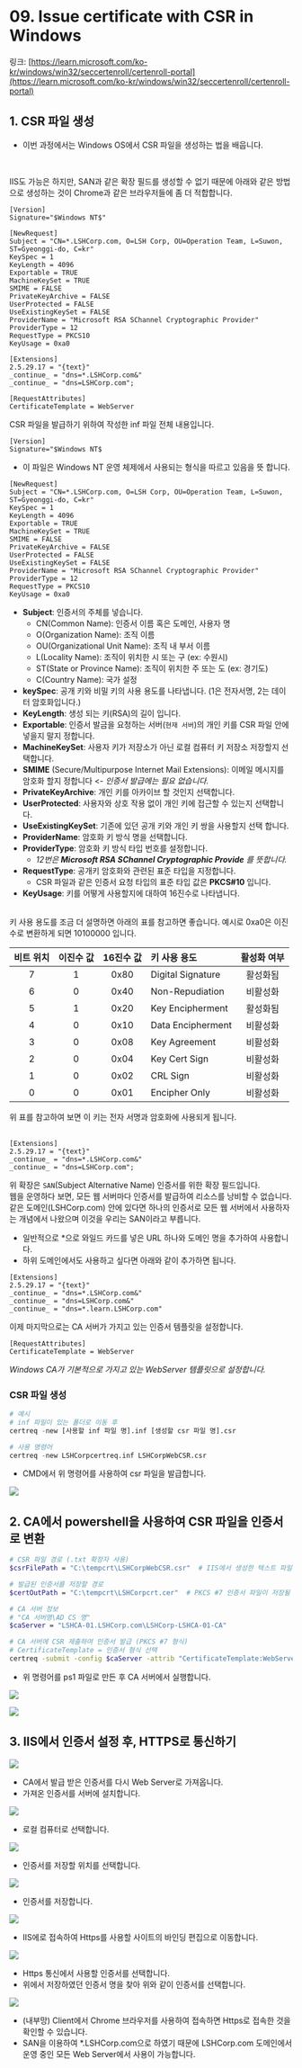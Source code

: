 # 09. Issue certificate with CSR in Windows



링크: [https://learn.microsoft.com/ko-kr/windows/win32/seccertenroll/certenroll-portal](https://learn.microsoft.com/ko-kr/windows/win32/seccertenroll/certenroll-portal)


## 1. CSR 파일 생성
* 이번 과정에서는 Windows OS에서 CSR 파일을 생성하는 법을 배웁니다.  
</br>

IIS도 가능은 하지만, SAN과 같은 확장 필드를 생성할 수 없기 때문에 아래와 같은 방법으로 생성하는 것이 Chrome과 같은 브라우저들에 좀 더 적합합니다.

```
[Version]
Signature="$Windows NT$"

[NewRequest]
Subject = "CN=*.LSHCorp.com, O=LSH Corp, OU=Operation Team, L=Suwon, ST=Gyeonggi-do, C=kr"
KeySpec = 1
KeyLength = 4096
Exportable = TRUE
MachineKeySet = TRUE
SMIME = FALSE
PrivateKeyArchive = FALSE
UserProtected = FALSE
UseExistingKeySet = FALSE
ProviderName = "Microsoft RSA SChannel Cryptographic Provider"
ProviderType = 12
RequestType = PKCS10
KeyUsage = 0xa0

[Extensions]
2.5.29.17 = "{text}"
_continue_ = "dns=*.LSHCorp.com&"
_continue_ = "dns=LSHCorp.com";

[RequestAttributes]
CertificateTemplate = WebServer
```
CSR 파일을 발급하기 위하여 작성한 inf 파일 전체 내용입니다.

```
[Version]
Signature="$Windows NT$
```
* 이 파일은 Windows NT 운영 체제에서 사용되는 형식을 따르고 있음을 뜻 합니다.

```
[NewRequest]
Subject = "CN=*.LSHCorp.com, O=LSH Corp, OU=Operation Team, L=Suwon, ST=Gyeonggi-do, C=kr"
KeySpec = 1
KeyLength = 4096
Exportable = TRUE
MachineKeySet = TRUE
SMIME = FALSE
PrivateKeyArchive = FALSE
UserProtected = FALSE
UseExistingKeySet = FALSE
ProviderName = "Microsoft RSA SChannel Cryptographic Provider"
ProviderType = 12
RequestType = PKCS10
KeyUsage = 0xa0
```

* __Subject__: 인증서의 주체를 넣습니다.
    * CN(Common Name): 인증서 이름 혹은 도메인, 사용자 명
    * O(Organization Name): 조직 이름
    * OU(Organizational Unit Name): 조직 내 부서 이름
    * L(Locality Name): 조직이 위치한 시 또는 구 (ex: 수원시)
    * ST(State or Province Name): 조직이 위치한 주 또는 도 (ex: 경기도)
    * C(Country Name): 국가 설정
* __keySpec__: 공개 키와 비밀 키의 사용 용도를 나타냅니다. (1은 전자서명, 2는 데이터 암호화입니다.)
* __KeyLength__: 생성 되는 키(RSA)의 길이 입니다.
* __Exportable__: 인증서 발금을 요청하는 서버(`현재 서버`)의 개인 키를 CSR 파일 안에 넣을지 말지 정합니다.
* __MachineKeySet__: 사용자 키가 저장소가 아닌 로컬 컴퓨터 키 저장소 저장할지 선택합니다.
* __SMIME__ (Secure/Multipurpose Internet Mail Extensions): 이메일 메시지를 암호화 할지 정합니다 <- _인증서 발급에는 필요 없습니다._
* __PrivateKeyArchive__: 개인 키를 아카이브 할 것인지 선택합니다.
* __UserProtected__: 사용자와 상호 작용 없이 개인 키에 접근할 수 있는지 선택합니다.
* __UseExistingKeySet__: 기존에 있던 공개 키와 개인 키 쌍을 사용할지 선택 합니다.
* __ProviderName__: 암호화 키 방식 명을 선택합니다.
* __ProviderType__: 암호화 키 방식 타입 번호를 설정합니다.
    * _12번은 __Microsoft RSA SChannel Cryptographic Provide__ 를 뜻합니다._
* __RequestType__: 공개키 암호화와 관련된 표준 타입을 지정합니다.
    * CSR 파일과 같은 인증서 요청 타입의 표준 타입 값은 __PKCS#10__ 입니다.
* __KeyUsage__: 키를 어떻게 사용할지에 대하여 16진수로 나타냅니다.  
</br>
키 사용 용도를 조금 더 설명하면 아래의 표를 참고하면 좋습니다.  
예시로 0xa0은 이진 수로 변환하게 되면 10100000 입니다.

| 비트 위치 | 이진수 값 | 16진수 값 | 키 사용 용도         | 활성화 여부 |
|:---:|:---:|:---:|:---|:---:|
| 7         | 1          | 0x80      | Digital Signature     | 활성화됨    |
| 6         | 0          | 0x40      | Non-Repudiation       | 비활성화    |
| 5         | 1          | 0x20      | Key Encipherment      | 활성화됨    |
| 4         | 0          | 0x10      | Data Encipherment     | 비활성화    |
| 3         | 0          | 0x08      | Key Agreement         | 비활성화    |
| 2         | 0          | 0x04      | Key Cert Sign         | 비활성화    |
| 1         | 0          | 0x02      | CRL Sign              | 비활성화    |
| 0         | 0          | 0x01      | Encipher Only         | 비활성화    |

위 표를 참고하여 보면 이 키는 전자 서명과 암호화에 사용되게 됩니다.  
</br>

```
[Extensions]
2.5.29.17 = "{text}"
_continue_ = "dns=*.LSHCorp.com&"
_continue_ = "dns=LSHCorp.com";
```

위 확장은 `SAN`(Subject Alternative Name) 인증서를 위한 확장 필드입니다.  
웹을 운영하다 보면, 모든 웹 서버마다 인증서를 발급하여 리소스를 낭비할 수 없습니다.  
같은 도메인(LSHCorp.com) 안에 있다면 하나의 인증서로 모든 웹 서버에서 사용하자는 개념에서 나왔으며 이것을 우리는 SAN이라고 부릅니다.
* 일반적으로 *으로 와일드 카드를 넣은 URL 하나와 도메인 명을 추가하여 사용합니다.
* 하위 도메인에서도 사용하고 싶다면 아래와 같이 추가하면 됩니다.

```
[Extensions]
2.5.29.17 = "{text}"
_continue_ = "dns=*.LSHCorp.com&"
_continue_ = "dns=LSHCorp.com&"
_continue_ = "dns=*.learn.LSHCorp.com"
```

이제 마지막으로는 CA 서버가 가지고 있는 인증서 템플릿을 설정합니다.

```
[RequestAttributes]
CertificateTemplate = WebServer
```
_Windows CA가 기본적으로 가지고 있는 WebServer 템플릿으로 설정합니다._

### CSR 파일 생성

```py
# 예시
# inf 파일이 있는 폴더로 이동 후
certreq -new [사용할 inf 파일 명].inf [생성할 csr 파일 명].csr

# 사용 명령어
certreq -new LSHCorpcertreq.inf LSHCorpWebCSR.csr
```
* CMD에서 위 명령어를 사용하여 csr 파일을 발급합니다.

![](./MD_Images/09_01001.jpg)

## 2. CA에서 powershell을 사용하여 CSR 파일을 인증서로 변환

```bash
# CSR 파일 경로 (.txt 확장자 사용)
$csrFilePath = "C:\tempcrt\LSHCorpWebCSR.csr"  # IIS에서 생성한 텍스트 파일 경로

# 발급된 인증서를 저장할 경로
$certOutPath = "C:\tempcrt\LSHCorpcrt.cer"  # PKCS #7 인증서 파일이 저장될 경로

# CA 서버 정보
# "CA 서버명\AD CS 명"
$caServer = "LSHCA-01.LSHCorp.com\LSHCorp-LSHCA-01-CA"

# CA 서버에 CSR 제출하여 인증서 발급 (PKCS #7 형식)
# CertificateTemplate = 인증서 형식 선택
certreq -submit -config $caServer -attrib "CertificateTemplate:WebServer" $csrFilePath $certOutPath
```
* 위 명령어를 ps1 파일로 만든 후 CA 서버에서 실행합니다.

![](./MD_Images/09_02001.jpg)

![](./MD_Images/09_02002.jpg)

## 3. IIS에서 인증서 설정 후, HTTPS로 통신하기

![](./MD_Images/09_03001.jpg)
* CA에서 발급 받은 인증서를 다시 Web Server로 가져옵니다.
* 가져온 인증서를 서버에 설치합니다.

![](./MD_Images/09_03002.jpg)
* 로컬 컴퓨터로 선택합니다.

![](./MD_Images/09_03003.jpg)
* 인증서를 저장할 위치를 선택합니다.

![](./MD_Images/09_03004.jpg)
* 인증서를 저장합니다.

![](./MD_Images/09_03005.jpg)
* IIS에로 접속하여 Https를 사용할 사이트의 바인딩 편집으로 이동합니다.

![](./MD_Images/09_03006.jpg)
* Https 통신에서 사용할 인증서를 선택합니다.
* 위에서 저장하였던 인증서 명을 찾아 위와 같이 인증서를 선택합니다.

![](./MD_Images/09_03007.jpg)
* (내부망) Client에서 Chrome 브라우저를 사용하여 접속하면 Https로 접속한 것을 확인할 수 있습니다.
* SAN을 이용하여 *.LSHCorp.com으로 하였기 때문에 LSHCorp.com 도메인에서 운영 중인 모든 Web Server에서 사용이 가능합니다.